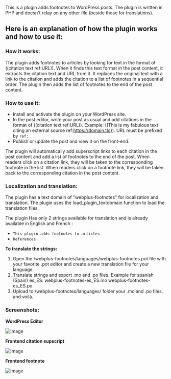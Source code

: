 This is a plugin adds footnotes to WordPress posts.
The plugin is written in PHP and doesn't relay on any other file (beside those for translations).

## Here is an explanation of how the plugin works and how to use it:

### How it works:

The plugin adds footnotes to articles by looking for text in the format of ((citation text ref:URL)).
When it finds this text format in the post content, it extracts the citation text and URL from it.
It replaces the original text with a link to the citation and adds the citation to a list of footnotes in a sequential order.
The plugin then adds the list of footnotes to the end of the post content.

### How to use it:

- Install and activate the plugin on your WordPress site.
- In the post editor, write your post as usual and add citations in the format of ((citation text ref:URL)).
  Example: ((This is my fabulous text citing an external source ref:https://domain.tld)). URL must be prefixed by `ref:`
- Publish or update the post and view it on the front-end.

The plugin will automatically add superscript links to each citation in the post content and add a list of footnotes to the end of the post.
When readers click on a citation link, they will be taken to the corresponding footnote in the list.
When readers click on a footnote link, they will be taken back to the corresponding citation in the post content.

### Localization and translation:

The plugin has a text domain of "webplus-footnotes" for localization and translation.
The plugin uses the load_plugin_textdomain function to load the translation files.

The plugin Has only 2 strings available for translation and is already available in English and French :
- `This plugin adds footnotes to articles`
- `References`

**To translate the strings:**
1. Open the /webplus-footnotes/languages/webplus-footnotes.pot file with your favorite .pot editor and create a new translation file for your language.
2. Translate strings and export .mo and .po files. Example for spanish (Spain) es_ES: webplus-footnotes-es_ES.mo webplus-footnotes-es_ES.po
3. Upload to /webplus-footnotes/languages/ folder your .mo and .po files, and voilà.

### Screenshots:

**WordPress Editor**

![image](https://user-images.githubusercontent.com/6638982/226123834-6062ce8c-874a-4b3d-9d83-659f69f4b111.png)

**Frontend citation supscript**

![image](https://user-images.githubusercontent.com/6638982/226123930-c7d03514-65d2-45c2-a79b-d434f80f5cdd.png)

**Frontend footnote**

![image](https://user-images.githubusercontent.com/6638982/226124080-89b028d0-f9d7-4dd2-839b-a72d125e7d05.png)
